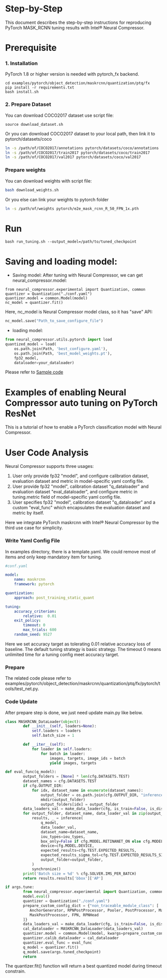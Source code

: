 Step-by-Step
============

This document describes the step-by-step instructions for reproducing PyTorch MASK_RCNN tuning results with Intel® Neural Compressor.

# Prerequisite

### 1. Installation

PyTorch 1.8 or higher version is needed with pytorch_fx backend.

```shell
cd examples/pytorch/object_detection/maskrcnn/quantization/ptq/fx
pip install -r requirements.txt
bash install.sh
```

### 2. Prepare Dataset

You can download COCO2017 dataset use script file:

```
source download_dataset.sh
```

Or you can download COCO2017 dataset to your local path, then link it to pytorch/datasets/coco

```bash
ln -s /path/of/COCO2017/annotations pytorch/datasets/coco/annotations
ln -s /path/of/COCO2017/train2017 pytorch/datasets/coco/train2017
ln -s /path/of/COCO2017/val2017 pytorch/datasets/coco/val2017
```

### Prepare weights

You can download weights with script file:

```bash
bash download_weights.sh
```

Or you else can link your weights to pytorch folder

```bash
ln -s /path/of/weights pytorch/e2e_mask_rcnn_R_50_FPN_1x.pth
```

# Run

```shell
bash run_tuning.sh --output_model=/path/to/tuned_checkpoint
```

# Saving and loading model:

* Saving model:
  After tuning with Neural Compressor, we can get neural_compressor.model:

```
from neural_compressor.experimental import Quantization, common
quantizer = Quantization("./conf.yaml")
quantizer.model = common.Model(model)
nc_model = quantizer.fit()
```

Here, nc_model is Neural Compressor model class, so it has "save" API:

```python
nc_model.save("Path_to_save_configure_file")
```

* loading model:

```python
from neural_compressor.utils.pytorch import load
quantized_model = load(
    os.path.join(Path, 'best_configure.yaml'),
    os.path.join(Path, 'best_model_weights.pt'),
    fp32_model,
    dataloader=your_dataloader)
```

Please refer to [Sample code](./pytorch/tools/test_net.py)

Examples of enabling Neural Compressor auto tuning on PyTorch ResNet
=======================================================

This is a tutorial of how to enable a PyTorch classification model with Neural Compressor.

# User Code Analysis

Neural Compressor supports three usages:

1. User only provide fp32 "model", and configure calibration dataset, evaluation dataset and metric in model-specific yaml config file.
2. User provide fp32 "model", calibration dataset "q_dataloader" and evaluation dataset "eval_dataloader", and configure metric in tuning.metric field of model-specific yaml config file.
3. User specifies fp32 "model", calibration dataset "q_dataloader" and a custom "eval_func" which encapsulates the evaluation dataset and metric by itself.

Here we integrate PyTorch maskrcnn with Intel® Neural Compressor by the third use case for simplicity.

### Write Yaml Config File

In examples directory, there is a template.yaml. We could remove most of items and only keep mandatory item for tuning.

```yaml
#conf.yaml

model:                                         
    name: maskrcnn
    framework: pytorch 

quantization:                                 
    approach: post_training_static_quant

tuning:
    accuracy_criterion:
        relative:  0.01                            
    exit_policy:
        timeout: 0                                
        max_trials: 600
    random_seed: 9527   
```

Here we set accuracy target as tolerating 0.01 relative accuracy loss of baseline. The default tuning strategy is basic strategy. The timeout 0 means unlimited time for a tuning config meet accuracy target.

### Prepare

The related code please refer to examples/pytorch/object_detection/maskrcnn/quantization/ptq/fx/pytorch/tools/test_net.py.

### Code Update

After prepare step is done, we just need update main.py like below.

```python
class MASKRCNN_DataLoader(object):
        def __init__(self, loaders=None):
            self.loaders = loaders
            self.batch_size = 1

        def __iter__(self):
            for loader in self.loaders:
                for batch in loader:
                    images, targets, image_ids = batch
                    yield images, targets

def eval_func(q_model):
        output_folders = [None] * len(cfg.DATASETS.TEST)
        dataset_names = cfg.DATASETS.TEST
        if cfg.OUTPUT_DIR:
            for idx, dataset_name in enumerate(dataset_names):
                output_folder = os.path.join(cfg.OUTPUT_DIR, "inference", dataset_name)
                mkdir(output_folder)
                output_folders[idx] = output_folder
        data_loaders_val = make_data_loader(cfg, is_train=False, is_distributed=distributed)
        for output_folder, dataset_name, data_loader_val in zip(output_folders, dataset_names, data_loaders_val):
            results, _ = inference(
                q_model,
                data_loader_val,
                dataset_name=dataset_name,
                iou_types=iou_types,
                box_only=False if cfg.MODEL.RETINANET_ON else cfg.MODEL.RPN_ONLY,
                device=cfg.MODEL.DEVICE,
                expected_results=cfg.TEST.EXPECTED_RESULTS,
                expected_results_sigma_tol=cfg.TEST.EXPECTED_RESULTS_SIGMA_TOL,
                output_folder=output_folder,
            )
            synchronize()
        print('Batch size = %d' % cfg.SOLVER.IMS_PER_BATCH)
        return results.results['bbox']['AP']

if args.tune:
        from neural_compressor.experimental import Quantization, common
        model.eval()
        quantizer = Quantization("./conf.yaml")
        prepare_custom_config_dict = {"non_traceable_module_class": [
           AnchorGenerator, RPNPostProcessor, Pooler, PostProcessor, MaskRCNNFPNFeatureExtractor,
           MaskPostProcessor, FPN, RPNHead
        ]}
        data_loaders_val = make_data_loader(cfg, is_train=False, is_distributed=distributed, is_calib=True)
        cal_dataloader = MASKRCNN_DataLoader(data_loaders_val)
        quantizer.model = common.Model(model, kwargs=prepare_custom_config_dict)
        quantizer.calib_dataloader = cal_dataloader
        quantizer.eval_func = eval_func
        q_model = quantizer.fit()
        q_model.save(args.tuned_checkpoint)
        return
```

The quantizer.fit() function will return a best quantized model during timeout constrain.

